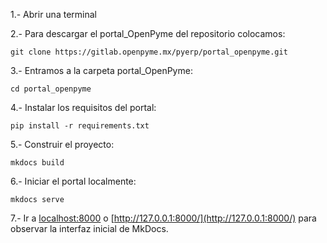 1.- Abrir una terminal 

2.- Para descargar el portal_OpenPyme del repositorio colocamos:   
```
git clone https://gitlab.openpyme.mx/pyerp/portal_openpyme.git
```
3.- Entramos a la carpeta portal_OpenPyme:   
```
cd portal_openpyme
```
4.- Instalar los requisitos del portal:      
```
pip install -r requirements.txt   
``` 
5.- Construir el proyecto:   
```
mkdocs build
```
6.- Iniciar el portal localmente:   
```
mkdocs serve
```
7.- Ir a [localhost:8000](localhost:8000) o [http://127.0.0.1:8000/](http://127.0.0.1:8000/) para observar la interfaz inicial de MkDocs.